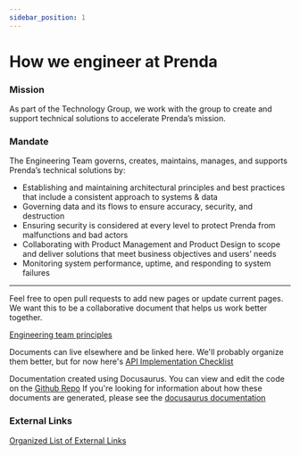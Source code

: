 ```yaml
---
sidebar_position: 1
---
```


# How we engineer at Prenda

### Mission

As part of the Technology Group, we work with the group to create and support technical solutions to accelerate Prenda’s mission.

### Mandate

The Engineering Team governs, creates, maintains, manages, and supports Prenda’s technical solutions by:

* Establishing and maintaining architectural principles and best practices that include a consistent approach to systems & data
* Governing data and its flows to ensure accuracy, security, and destruction
* Ensuring security is considered at every level to protect Prenda from malfunctions and bad actors
* Collaborating with Product Management and Product Design to scope and deliver solutions that meet business objectives and users’ needs
* Monitoring system performance, uptime, and responding to system failures

---

Feel free to open pull requests to add new pages or update current pages. We want this to be a collaborative document that helps us work better together.


[Engineering team principles](./Practices/how-we-engineer.md)


Documents can live elsewhere and be linked here. We'll probably organize them better, but for now here's
[API Implementation Checklist](https://docs.google.com/document/d/1DLZUOwNfhxwvbDENJov_ck67Nymw-GfpIy8F65WizdQ/edit#heading=h.rul7rkngdnft)

Documentation created using Docusaurus. You can view and edit the code on the [Github Repo](https://github.com/prenda-school/prenda-school.github.io)
If you're looking for information about how these documents are generated, please see the [docusaurus documentation](https://docusaurus.io/docs)

### External Links
[Organized List of External Links](./external-documentation.md)
